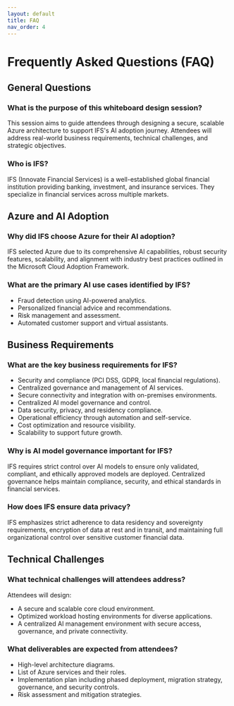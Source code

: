 ```yaml
---
layout: default
title: FAQ
nav_order: 4
---
```


# Frequently Asked Questions (FAQ)

## General Questions

### What is the purpose of this whiteboard design session?

This session aims to guide attendees through designing a secure, scalable Azure architecture to support IFS's AI adoption journey. Attendees will address real-world business requirements, technical challenges, and strategic objectives.

### Who is IFS?

IFS (Innovate Financial Services) is a well-established global financial institution providing banking, investment, and insurance services. They specialize in financial services across multiple markets.

## Azure and AI Adoption

### Why did IFS choose Azure for their AI adoption?

IFS selected Azure due to its comprehensive AI capabilities, robust security features, scalability, and alignment with industry best practices outlined in the Microsoft Cloud Adoption Framework.

### What are the primary AI use cases identified by IFS?

- Fraud detection using AI-powered analytics.
- Personalized financial advice and recommendations.
- Risk management and assessment.
- Automated customer support and virtual assistants.

## Business Requirements

### What are the key business requirements for IFS?

- Security and compliance (PCI DSS, GDPR, local financial regulations).
- Centralized governance and management of AI services.
- Secure connectivity and integration with on-premises environments.
- Centralized AI model governance and control.
- Data security, privacy, and residency compliance.
- Operational efficiency through automation and self-service.
- Cost optimization and resource visibility.
- Scalability to support future growth.

### Why is AI model governance important for IFS?

IFS requires strict control over AI models to ensure only validated, compliant, and ethically approved models are deployed. Centralized governance helps maintain compliance, security, and ethical standards in financial services.

### How does IFS ensure data privacy?

IFS emphasizes strict adherence to data residency and sovereignty requirements, encryption of data at rest and in transit, and maintaining full organizational control over sensitive customer financial data.

## Technical Challenges

### What technical challenges will attendees address?

Attendees will design:

- A secure and scalable core cloud environment.
- Optimized workload hosting environments for diverse applications.
- A centralized AI management environment with secure access, governance, and private connectivity.

### What deliverables are expected from attendees?

- High-level architecture diagrams.
- List of Azure services and their roles.
- Implementation plan including phased deployment, migration strategy, governance, and security controls.
- Risk assessment and mitigation strategies.
